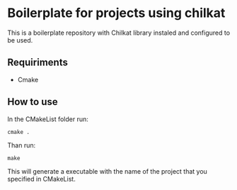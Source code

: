 # Boilerplate for projects using chilkat

This is a boilerplate repository with Chilkat library instaled and configured to be used.

## Requiriments

 - Cmake

## How to use

In the CMakeList folder run:
```console
cmake .
```
Than run:
```console
make
```
This will generate a executable with the name of the project that you specified in CMakeList.

